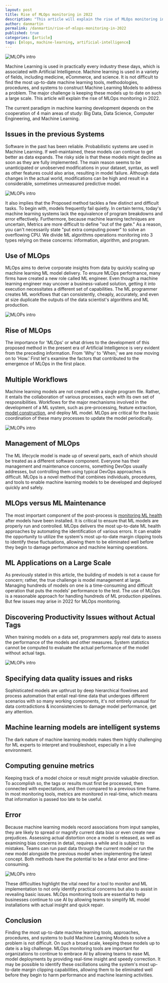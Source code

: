 ```yaml
---
layout: post
title: Rise of MLOps monitoring in 2022
description: "This article will explain the rise of MLOps monitoring in 2022."
author: danmartin
permalink: /danmartin/rise-of-mlops-monitoring-in-2022
published: true
categories: [article]
tags: [mlops, machine-learning, artificial-intelligence]
---
```


![MLOPs intro](images/posts/2021-11-21-rise-of-mlops-monitoring-in-2022/1-mlops-intro.png)

Machine Learning is used in practically every industry these days, which is associated with Artificial Intelligence.
Machine learning is used in a variety of fields, including medicine, eCommerce, and science.
It is not difficult to find the most up-to-date machine learning tools, methodologies, procedures,
and systems to construct Machine Learning Models to address a problem.
The major challenge is keeping these models up to date on such a large scale. This article will explain the rise of MLOps monitoring in 2022.

The current paradigm in machine learning development depends on the cooperation of 4 main areas of study: Big Data, Data Science,
Computer Engineering, and Machine Learning.


<!--more-->

## Issues in the previous Systems
Software in the past has been reliable. Probabilistic systems are used in Machine Learning.
If well-maintained, these models can continue to get better as data expands.
The risky side is that these models might decline as soon as they are fully implemented.
The main reason seems to be unanticipated or unobserved modifications in your dataset, syntax,
as well as other features could also arise, resulting in model failure.
Although data changes in the actual world, modifications can be high and result in a considerable,
sometimes unmeasured predictive model.

![MLOPs intro](images/posts/2021-11-21-rise-of-mlops-monitoring-in-2022/2-practical-machine-learning.jpg)

It also implies that the Proposed method tackles a few distinct and difficult tasks.
To begin with, models frequently fail quietly. In certain terms, today's machine learning systems lack the equivalence
of program breakdowns and error effectively.  Furthermore, because machine learning techniques are uncertain,
Metrics are more difficult to define "out of the gate." As a reason, you can't necessarily state "put extra computing power"
to solve an overflowing CPU.  We divide ML algorithms operations monitoring into 3 types relying on these concerns: information, algorithm, and program.

## Use of MLOps

MLOps aims to derive corporate insights from data by quickly scaling up machine learning ML model delivery.
To ensure MLOps performance, many firms have created a new role called ML engineer.
Even though a machine learning engineer may uncover a business-valued solution,
getting it into execution necessitates a different set of capabilities.
The ML programmer creates ML workflows that can consistently, cheaply, accurately,
and even at size duplicate the outputs of the data scientist's algorithms and ML production.

![MLOPs intro](images/posts/2021-11-21-rise-of-mlops-monitoring-in-2022/3-from-devops-to-mlops.jpg)


## Rise of MLOps
The importance for 'MLOps' or what drives to the development of this proposed method in the present era of Artificial Intelligence
is very evident from the preceding information. From 'Why' to 'When,' we are now moving on to 'How.'
First let's examine the factors that contributed to the emergence of MLOps in the first place.

## Multiple Workflows

Machine learning models are not created with a single program file. Rather, it entails the collaboration of various processes,
each with its own set of responsibilities. Workflows for the major mechanisms involved in the development of a ML system,
such as pre-processing, feature extraction, [model construction](https://searchenterpriseai.techtarget.com/feature/How-to-build-a-machine-learning-model-in-7-steps),
and deploy ML model. MLOps are critical for the basic coordination of these many processes to update the model periodically.

![MLOPs intro](images/posts/2021-11-21-rise-of-mlops-monitoring-in-2022/4-generate-example-data.png)

## Management of MLOps
The ML lifecycle model is made up of several parts, each of which should be treated as a different software component.
Everyone has their management and maintenance concerns, something DevOps usually addresses, but controlling them using typical DevOps approaches is difficult.
MLOps is a novel method that combines individuals, procedures, and tools to enable machine learning models to be developed and deployed quickly and safely.

## MLOps versus ML Maintenance

The most important component of the post-process is [monitoring ML health](https://www.infoworld.com/article/3570716/mlops-the-rise-of-machine-learning-operations.html)
after models have been installed. It is critical to ensure that ML models are properly run and controlled.
MLOps delivers the most up-to-date ML health approaches by automating the identification of various errors.
It can enable the opportunity to utilize the system's most up-to-date margin clipping tools to identify these fluctuations,
allowing them to be eliminated well before they begin to damage performance and machine learning operations.

## ML Applications on a Large Scale
As previously stated in this article, the building of models is not a cause for concern; rather, the true challenge is model management at large. Managing hundreds of models on one is a time-consuming and difficult operation that puts the models' performance to the test. The use of MLOps is a reasonable approach for handling hundreds of ML production pipelines. But few issues may arise in 2022 for MLOps monitoring.

## Discovering Productivity Issues without Actual Tags
When training models on a data set, programmers apply real data to assess the performance of the models and other measures.
 System statistics cannot be computed to evaluate the actual performance of the model without actual tags.

![MLOPs intro](images/posts/2021-11-21-rise-of-mlops-monitoring-in-2022/5-pipeline.jpg)

## Specifying data quality issues and risks
Sophisticated models are upthrust by deep hierarchical flowlines and process automation that entail real-time data
 that undergoes different scenarios with so many working components, it's not entirely unusual for data contradictions
  & inconsistencies to damage model performance, get any attention.

## Machine learning models are intelligent systems
The dark nature of machine learning models makes them highly challenging for ML experts to interpret and troubleshoot, especially in a live environment.

## Computing genuine metrics
Keeping track of a model choice or result might provide valuable direction. To accomplish so, the tags or results must first be processed,
then connected with expectations, and then compared to a previous time frame. In most monitoring tools, metrics are monitored in real-time,
which means that information is passed too late to be useful.

## Error

Because machine learning models record associations from input samples,
they are likely to spread or magnify current data bias or even create new prejudices.
Assessing actual distortion once a model is released, as well as examining bias concerns in detail, requires a while and is subject to mistakes.
Teams can run past data through the current model or run the new model alongside the previous model when implementing the latest concept. Both methods have the potential to be a fatal error and time-consuming.

![MLOPs intro](images/posts/2021-11-21-rise-of-mlops-monitoring-in-2022/6-quadrat.png)

These difficulties highlight the vital need for a tool to monitor and ML implementation to not only identify practical concerns
 but also to assist in revealing basic issues. MLOps monitoring tools are essential to help businesses continue to use AI
  by allowing teams to simplify ML model installations with actual insight and quick repair.

## Conclusion

Finding the most up-to-date machine learning tools, approaches, procedures, and systems to build Machine Learning Models to solve a problem is not difficult.
On such a broad scale, keeping these models up to date is a big challenge. MLOps monitoring tools are important for organizations
to continue to embrace AI by allowing teams to ease ML model deployments by providing real-time insight and speedy correction.
It may be possible to identify these oscillations using the system's most up-to-date margin clipping capabilities,
allowing them to be eliminated well before they begin to harm performance and machine learning activities.
